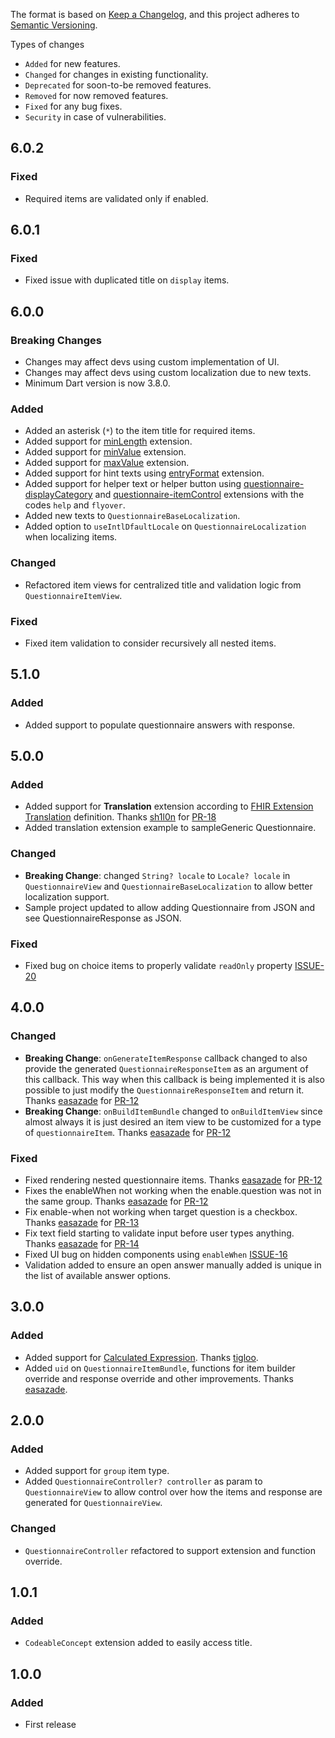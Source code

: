 The format is based on [Keep a Changelog](https://keepachangelog.com/en/1.0.0/),
and this project adheres to [Semantic Versioning](https://semver.org/spec/v2.0.0.html).

Types of changes
- `Added` for new features.
- `Changed` for changes in existing functionality.
- `Deprecated` for soon-to-be removed features.
- `Removed` for now removed features.
- `Fixed` for any bug fixes.
- `Security` in case of vulnerabilities.

## 6.0.2
### Fixed
- Required items are validated only if enabled.

## 6.0.1
### Fixed
- Fixed issue with duplicated title on `display` items.

## 6.0.0
### Breaking Changes
- Changes may affect devs using custom implementation of UI.
- Changes may affect devs using custom localization due to new texts.
- Minimum Dart version is now 3.8.0.

### Added
- Added an asterisk (`*`) to the item title for required items.
- Added support for [minLength](http://hl7.org/fhir/R4/extension-minlength.html) extension.
- Added support for [minValue](http://hl7.org/fhir/R4/extension-minvalue.html) extension.
- Added support for [maxValue](http://hl7.org/fhir/R4/extension-maxvalue.html) extension.
- Added support for hint texts using [entryFormat](http://hl7.org/fhir/R4/extension-entryformat.html) extension.
- Added support for helper text or helper button using [questionnaire-displayCategory](https://hl7.org/fhir/R4/extension-questionnaire-displaycategory.html) and [questionnaire-itemControl](https://hl7.org/fhir/R4/extension-questionnaire-itemcontrol.html) extensions with the codes `help` and `flyover`.
- Added new texts to `QuestionnaireBaseLocalization`.
- Added option to `useIntlDfaultLocale` on `QuestionnaireLocalization` when localizing items.

### Changed
- Refactored item views for centralized title and validation logic from `QuestionnaireItemView`.

### Fixed
- Fixed item validation to consider recursively all nested items.

## 5.1.0
### Added
- Added support to populate questionnaire answers with response.

## 5.0.0
### Added
- Added support for **Translation** extension according to [FHIR Extension Translation](http://hl7.org/fhir/StructureDefinition/translation) definition. Thanks [sh1l0n](https://github.com/sh1l0n) for [PR-18](https://github.com/luis901101/fhir_questionnaire/pull/18)
- Added translation extension example to sampleGeneric Questionnaire. 

### Changed
- **Breaking Change**: changed `String? locale` to `Locale? locale` in `QuestionnaireView` and `QuestionnaireBaseLocalization` to allow better localization support.
- Sample project updated to allow adding Questionnaire from JSON and see QuestionnaireResponse as JSON.

### Fixed
- Fixed bug on choice items to properly validate `readOnly` property [ISSUE-20](https://github.com/luis901101/fhir_questionnaire/issues/20)

## 4.0.0
### Changed
- **Breaking Change**: `onGenerateItemResponse` callback changed to also provide the generated `QuestionnaireResponseItem` as an argument of this callback. This way when this callback is being implemented it is also possible to just modify the `QuestionnaireResponseItem` and return it. Thanks [easazade](https://github.com/easazade) for [PR-12](https://github.com/luis901101/fhir_questionnaire/pull/12)
- **Breaking Change**: `onBuildItemBundle` changed to `onBuildItemView` since almost always it is just desired an item view to be customized for a type of `questionnaireItem`. Thanks [easazade](https://github.com/easazade) for [PR-12](https://github.com/luis901101/fhir_questionnaire/pull/12)
 
### Fixed
- Fixed rendering nested questionnaire items. Thanks [easazade](https://github.com/easazade) for [PR-12](https://github.com/luis901101/fhir_questionnaire/pull/12)
- Fixes the enableWhen not working when the enable.question was not in the same group. Thanks [easazade](https://github.com/easazade) for [PR-12](https://github.com/luis901101/fhir_questionnaire/pull/12)
- Fix enable-when not working when target question is a checkbox. Thanks [easazade](https://github.com/easazade) for [PR-13](https://github.com/luis901101/fhir_questionnaire/pull/13)
- Fix text field starting to validate input before user types anything. Thanks [easazade](https://github.com/easazade) for [PR-14](https://github.com/luis901101/fhir_questionnaire/pull/14)
- Fixed UI bug on hidden components using `enableWhen` [ISSUE-16](https://github.com/luis901101/fhir_questionnaire/issues/16)
- Validation added to ensure an open answer manually added is unique in the list of available answer options.

## 3.0.0
### Added
- Added support for [Calculated Expression](http://hl7.org/fhir/uv/sdc/STU3/StructureDefinition-sdc-questionnaire-calculatedExpression.html). Thanks [tigloo](https://github.com/tigloo).
- Added `uid` on `QuestionnaireItemBundle`, functions for item builder override and response override and other improvements. Thanks [easazade](https://github.com/easazade).

## 2.0.0
### Added
- Added support for `group` item type.
- Added `QuestionnaireController? controller` as param to `QuestionnaireView` to allow control over how the items and response are generated for `QuestionnaireView`.

### Changed
- `QuestionnaireController` refactored to support extension and function override.

## 1.0.1
### Added
- `CodeableConcept` extension added to easily access title.

## 1.0.0
### Added
- First release